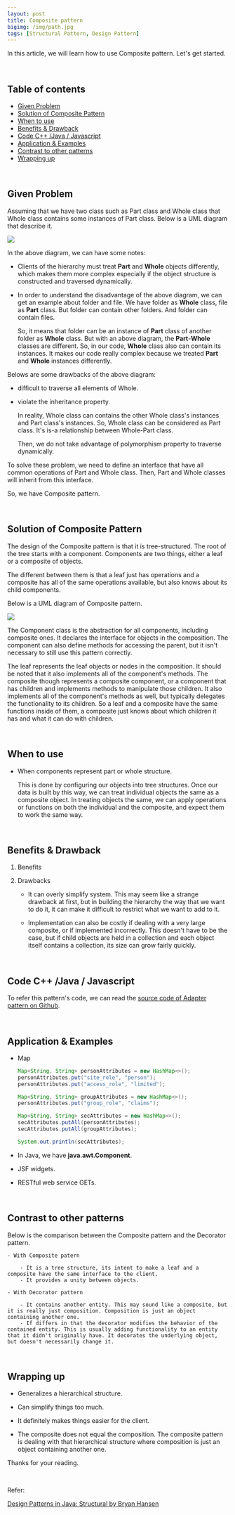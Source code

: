 ```yaml
---
layout: post
title: Composite pattern
bigimg: /img/path.jpg
tags: [Structural Pattern, Design Pattern]
---
```


In this article, we will learn how to use Composite pattern. Let's get started.

<br>

## Table of contents
- [Given Problem](#given-problem)
- [Solution of Composite Pattern](#solution-of-composite-pattern)
- [When to use](#when-to-use)
- [Benefits & Drawback](#benefits-&-drawback)
- [Code C++ /Java / Javascript](#code-c++-/java-/-javascript)
- [Application & Examples](#application-&-examples)
- [Contrast to other patterns](#contrast-to-other-patterns)
- [Wrapping up](#wrapping-up)


<br>

## Given Problem 

Assuming that we have two class such as Part class and Whole class that Whole class contains some instances of Part class. Below is a UML diagram that describe it.

![](../img/design-pattern/composite-pattern/given-problem-composite-pattern.png)

In the above diagram, we can have some notes:
- Clients of the hierarchy must treat **Part** and **Whole** objects differently, which makes them more complex especially if the object structure is constructed and traversed dynamically.

- In order to understand the disadvantage of the above diagram, we can get an example about folder and file. We have folder as **Whole** class, file as **Part** class. But folder can contain other folders. And folder can contain files.

    So, it means that folder can be an instance of **Part** class of another folder as **Whole** class. But with an above diagram, the **Part**-**Whole** classes are different. So, in our code, **Whole** class also can contain its instances. It makes our code really complex because we treated **Part** and **Whole** instances differently.

Belows are some drawbacks of the above diagram:
- difficult to traverse all elements of Whole.

- violate the inheritance property.

    In reality, Whole class can contains the other Whole class's instances and Part class's instances. So, Whole class can be considered as Part class. It's is-a relationship between Whole-Part class.

    Then, we do not take advantage of polymorphism property to traverse dynamically.

To solve these problem, we need to define an interface that have all common operations of Part and Whole class. Then, Part and Whole classes will inherit from this interface.

So, we have Composite pattern.

<br>

## Solution of Composite Pattern

The design of the Composite pattern is that it is tree-structured. The root of the tree starts with a component. Components are two things, either a leaf or a composite of objects.

The different between them is that a leaf just has operations and a composite has all of the same operations available, but also knows about its child components.

Below is a UML diagram of Composite pattern.

![](../img/design-pattern/composite-pattern/composite-pattern.png)

The Component class is the abstraction for all components, including composite ones. It declares the interface for objects in the composition. The component can also define methods for accessing the parent, but it isn't necessary to still use this pattern correctly.

The leaf represents the leaf objects or nodes in the composition. It should be noted that it also implements all of the component's methods. The composite though represents a composite component, or a component that has children and implements methods to manipulate those children. It also implements all of the component's methods as well, but typically delegates the functionality to its children. So a leaf and a composite have the same functions inside of them, a composite just knows about which children it has and what it can do with children.

<br>

## When to use

- When components represent part or whole structure.

    This is done by configuring our objects into tree structures. Once our data is built by this way, we can treat individual objects the same as a composite object. In treating objects the same, we can apply operations or functions on both the individual and the composite, and expect them to work the same way.



<br>

## Benefits & Drawback
1. Benefits




2. Drawbacks

    - It can overly simplify system. This may seem like a strange drawback at first, but in building the hierarchy the way that we want to do it, it can make it difficult to restrict what we want to add to it.

    - Implementation can also be costly if dealing with a very large composite, or if implemented incorrectly. This doesn't have to be the case, but if child objects are held in a collection and each object itself contains a collection, its size can grow fairly quickly.

<br>

## Code C++ /Java / Javascript

To refer this pattern's code, we can read the [source code of Adapter pattern on Github](https://github.com/DucManhPhan/Design-Pattern/tree/master/Structural-Pattern/Composite-pattern).

<br>

## Application & Examples

- Map

    ```java
    Map<String, String> personAttributes = new HashMap<>();
    personAttributes.put("site_role", "person");
    personAttributes.put("access_role", "limited");

    Map<String, String> groupAttributes = new HashMap<>();
    personAttributes.put("group_role", "claims");

    Map<String, String> secAttributes = new HashMap<>();
    secAttributes.putAll(personAttributes);
    secAttributes.putAll(groupAttributes);

    System.out.println(secAttributes);
    ```

- In Java, we have **java.awt.Component**.
- JSF widgets.
- RESTful web service GETs.

<br>

## Contrast to other patterns

Below is the comparison between the Composite pattern and the Decorator pattern.

    - With Composite patern

        - It is a tree structure, its intent to make a leaf and a composite have the same interface to the client.
        - It provides a unity between objects.

    - With Decorator pattern

        - It contains another entity. This may sound like a composite, but it is really just composition. Composition is just an object containing another one.
        - If differs in that the decorator modifies the behavior of the contained entity. This is usually adding functionality to an entity that it didn't originally have. It decorates the underlying object, but doesn't necessarily change it.

<br>

## Wrapping up

- Generalizes a hierarchical structure.

- Can simplify things too much.

- It definitely makes things easier for the client.

- The composite does not equal the composition. The composite pattern is dealing with that hierarchical structure where composition is just an object containing another one.

Thanks for your reading.

<br>

Refer: 

[Design Patterns in Java: Structural by Bryan Hansen](https://app.pluralsight.com/library/courses/design-patterns-java-structural/table-of-contents)
